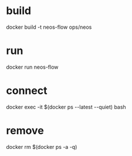 # build
docker build -t neos-flow ops/neos

# run
docker run neos-flow

# connect
docker exec -it $(docker ps --latest --quiet) bash

# remove
docker rm $(docker ps -a -q)
